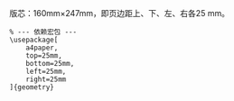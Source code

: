 版芯：160mm×247mm，即页边距上、下、左、右各25 mm。
```
% --- 依赖宏包 ---
\usepackage[
    a4paper,
    top=25mm,
    bottom=25mm,
    left=25mm,
    right=25mm
]{geometry}
```